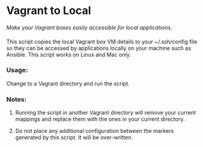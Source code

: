# Vagrant to Local
_Make your Vagrant boxes easily accessible for local applications._

####
This script copies the local Vagrant box VM details to your ~/.ssh/config file so they can be accessed by applications locally on your machine such as Ansible. This script works on Linux and Mac only.

### Usage:
Change to a Vagrant directory and run the script. 

### Notes:
1) Running the script in another Vagrant directory will remove your current mappings and replace them with the ones in your current directory.

2) Do not place any additional configuration between the markers generated by this script. It will be over-written.
